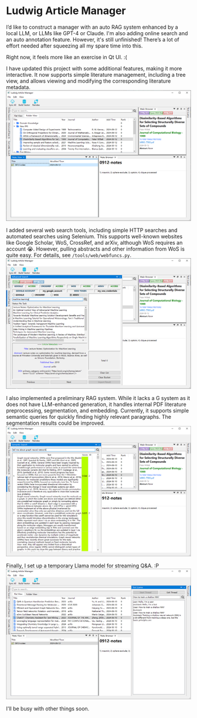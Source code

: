 # Ludwig Article Manager

I’d like to construct a manager with an auto RAG system enhanced by a local LLM, or LLMs like GPT-4 or Claude. I'm also adding online search and an auto annotation feature. However, it's still unfinished! There’s a lot of effort needed after squeezing all my spare time into this.

Right now, it feels more like an exercise in Qt UI. :(

I have updated this project with some additional features, making it more interactive. It now supports simple literature management, including a tree view, and allows viewing and modifying the corresponding literature metadata.
![Main Page.](./test2.PNG)

I added several web search tools, including simple HTTP searches and automated searches using Selenium. This supports well-known websites like Google Scholar, WoS, CrossRef, and arXiv, although WoS requires an account 😭. However, pulling abstracts and other information from WoS is quite easy. For details, see `/tools/web/webfuncs.py`.
![Search Page.](./test1.PNG)

I also implemented a preliminary RAG system. While it lacks a G system as it does not have LLM-enhanced generation, it handles internal PDF literature preprocessing, segmentation, and embedding. Currently, it supports simple semantic queries for quickly finding highly relevant paragraphs. The segmentation results could be improved.
![RAG Page.](./test3.PNG)

Finally, I set up a temporary Llama model for streaming Q&A. :P
![Test Page.](./test4.PNG)

I'll be busy with other things soon.
